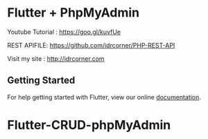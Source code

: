 # Flutter + PhpMyAdmin

Youtube Tutorial : https://goo.gl/kuvfUe

REST APIFILE: https://github.com/idrcorner/PHP-REST-API

Visit my site : http://idrcorner.com

## Getting Started

For help getting started with Flutter, view our online
[documentation](https://flutter.io/).
# Flutter-CRUD-phpMyAdmin
